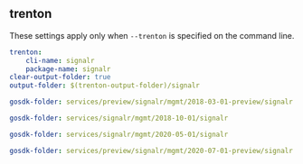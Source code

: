 
## trenton

These settings apply only when `--trenton` is specified on the command line.

``` yaml $(trenton)
trenton:
    cli-name: signalr
    package-name: signalr
clear-output-folder: true
output-folder: $(trenton-output-folder)/signalr
```

``` yaml $(tag) == 'package-2018-03-01-preview' && $(trenton)
gosdk-folder: services/preview/signalr/mgmt/2018-03-01-preview/signalr
```

``` yaml $(tag) == 'package-2018-10-01' && $(trenton)
gosdk-folder: services/signalr/mgmt/2018-10-01/signalr
```

``` yaml $(tag) == 'package-2020-05-01' && $(trenton)
gosdk-folder: services/signalr/mgmt/2020-05-01/signalr
```

``` yaml $(tag) == 'package-2020-07-01-preview' && $(trenton)
gosdk-folder: services/preview/signalr/mgmt/2020-07-01-preview/signalr
```
